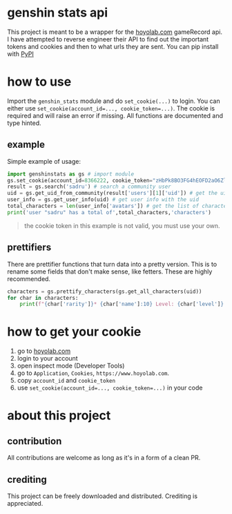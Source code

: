 # genshin stats api
This project is meant to be a wrapper for the [hoyolab.com](https://www.hoyolab.com/genshin/) gameRecord api.
I have attempted to reverse engineer their API to find out the important tokens and cookies and then to what urls they are sent.
You can pip install with [PyPI](https://pypi.org/project/genshinstats/)

# how to use
Import the `genshin_stats` module and do `set_cookie(...)` to login.
You can either use `set_cookie(account_id=..., cookie_token=...)`.
The cookie is required and will raise an error if missing.
All functions are documented and type hinted.
## example
Simple example of usage:
```py
import genshinstats as gs # import module
gs.set_cookie(account_id=8366222, cookie_token="zHbPk8BO3FG4hEOFD2aO6ZlGR1vF75ipuTmFyi2w") # login
result = gs.search('sadru') # search a community user
uid = gs.get_uid_from_community(result['users'][1]['uid']) # get the uid fro the results
user_info = gs.get_user_info(uid) # get user info with the uid
total_characters = len(user_info['avatars']) # get the list of characters, called avatars in the basic API
print('user "sadru" has a total of',total_characters,'characters')
```
> the cookie token in this example is not valid, you must use your own.
## prettifiers
There are prettifier functions that turn data into a pretty version.
This is to rename some fields that don't make sense, like fetters.
These are highly recommended.
```py
characters = gs.prettify_characters(gs.get_all_characters(uid))
for char in characters:
    print(f"{char['rarity']}* {char['name']:10} Level: {char['level']} C{char['constellation']}")
```

# how to get your cookie
1. go to [hoyolab.com](https://www.hoyolab.com/genshin/)
2. login to your account
3. open inspect mode (Developer Tools)
4. go to `Application`, `Cookies`, `https://www.hoyolab.com`.
5. copy `account_id` and `cookie_token`
6. use `set_cookie(account_id=..., cookie_token=...)` in your code

# about this project
## contribution
All contributions are welcome as long as it's in a form of a clean PR.
## crediting
This project can be freely downloaded and distributed.
Crediting is appreciated.
